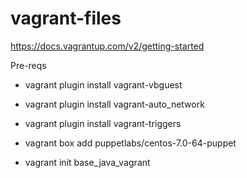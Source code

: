 vagrant-files
=============================
https://docs.vagrantup.com/v2/getting-started

Pre-reqs
- vagrant plugin install vagrant-vbguest
- vagrant plugin install vagrant-auto_network
- vagrant plugin install vagrant-triggers
- vagrant box add puppetlabs/centos-7.0-64-puppet

- vagrant init base_java_vagrant
